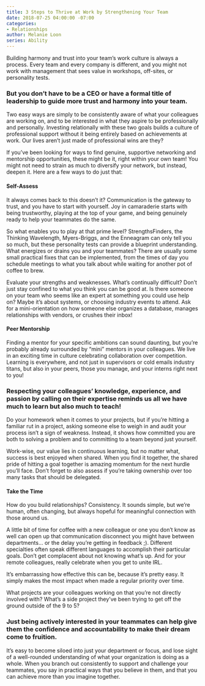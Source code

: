 ```yaml
---
title: 3 Steps to Thrive at Work by Strengthening Your Team
date: 2018-07-25 04:00:00 -07:00
categories:
- Relationships
author: Melanie Loon
series: Ability
---
```


Building harmony and trust into your team’s work culture is always a process. Every team and every company is different, and you might not work with management that sees value in workshops, off-sites, or personality tests.

### But you don’t have to be a CEO or have a formal title of leadership to guide more trust and harmony into your team.

Two easy ways are simply to be consistently aware of what your colleagues are working on, and to be interested in what they aspire to be professionally and personally. Investing relationally with these two goals builds a culture of professional support without it being entirely based on achievements at work. Our lives aren’t just made of professional wins are they?

If you’ve been looking for ways to find genuine, supportive networking and mentorship opportunities, these might be it, right within your own team! You might not need to strain as much to diversify your network, but instead, deepen it. Here are a few ways to do just that:

#### Self-Assess

It always comes back to this doesn’t it? Communication is the gateway to trust, and you have to start with yourself. Joy in camaraderie starts with being trustworthy, playing at the top of your game, and being genuinely ready to help your teammates do the same.

So what enables you to play at that prime level? StrengthsFinders, the Thinking Wavelength, Myers-Briggs, and the Enneagram can only tell you so much, but these personality tests can provide a blueprint understanding. What energizes or drains you and your teammates? There are usually some small practical fixes that can be implemented, from the times of day you schedule meetings to what you talk about while waiting for another pot of coffee to brew.

Evaluate your strengths and weaknesses. What’s continually difficult? Don’t just stay confined to what you think you can be good at. Is there someone on your team who seems like an expert at something you could use help on? Maybe it’s about systems, or choosing industry events to attend. Ask for a mini-orientation on how someone else organizes a database, manages relationships with vendors, or crushes their inbox!

#### Peer Mentorship

Finding a mentor for your specific ambitions can sound daunting, but you’re probably already surrounded by “mini” mentors in your colleagues. We live in an exciting time in culture celebrating collaboration over competition. Learning is everywhere, and not just in supervisors or cold emails industry titans, but also in your peers, those you manage, and your interns right next to you!

### Respecting your colleagues’ knowledge, experience, and passion by calling on their expertise reminds us all we have much to learn but also much to teach!

Do your homework when it comes to your projects, but if you’re hitting a familiar rut in a project, asking someone else to weigh in and audit your process isn’t a sign of weakness. Instead, it shows how committed you are both to solving a problem and to committing to a team beyond just yourself.

Work-wise, our value lies in continuous learning, but no matter what, success is best enjoyed when shared. When you find it together, the shared pride of hitting a goal together is amazing momentum for the next hurdle you’ll face. Don’t forget to also assess if you’re taking ownership over too many tasks that should be delegated.

#### Take the Time

How do you build relationships? Consistency. It sounds simple, but we’re human, often changing, but always hopeful for meaningful connection with those around us.

A little bit of time for coffee with a new colleague or one you don’t know as well can open up that communication disconnect you might have between departments… or the delay you’re getting in feedback ;). Different specialties often speak different languages to accomplish their particular goals. Don’t get complacent about not knowing what’s up. And for your remote colleagues, really celebrate when you get to unite IRL.

It’s embarrassing how effective this can be, because it’s pretty easy. It simply makes the most impact when made a regular priority over time.

What projects are your colleagues working on that you’re not directly involved with? What’s a side project they’ve been trying to get off the ground outside of the 9 to 5? 

### Just being actively interested in your teammates can help give them the confidence and accountability to make their dream come to fruition.

It’s easy to become siloed into just your department or focus, and lose sight of a well-rounded understanding of what your organization is doing as a whole. When you branch out consistently to support and challenge your teammates, you say in practical ways that you believe in them, and that you can achieve more than you imagine together.
